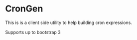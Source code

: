CronGen
=======

This is is a client side utility to help building cron expressions.

Supports up to bootstrap 3
